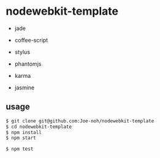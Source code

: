# nodewebkit-template

* jade
* coffee-script
* stylus

* phantomjs
* karma
* jasmine

## usage

```sh
$ git clone git@github.com:Joe-noh/nodewebkit-template
$ cd nodewebkit-template
$ npm install
$ npm start

$ npm test
```

